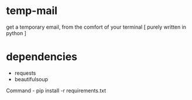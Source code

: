 # temp-mail
get a temporary email, from the comfort of your terminal [ purely written in python ]

# dependencies
- requests
- beautifulsoup

Command - pip install -r requirements.txt
